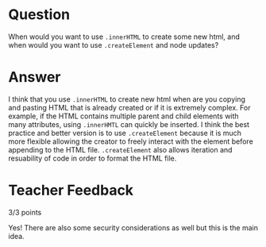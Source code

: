 # Question

When would you want to use `.innerHTML` to create some new html, and when would you want to use `.createElement` and node updates?

# Answer

I think that you use `.innerHTML` to create new html when are you copying and pasting HTML that is already created or if it is extremely complex. For example, if the HTML contains multiple parent and child elements with many attributes, using `.innerHMTL` can quickly be inserted. I think the best practice and better version is to use `.createElement` because it is much more flexible allowing the creator to freely interact with the element before appending to the HTML file. `.createElement` also allows iteration and resuability of code in order to format the HTML file.

# Teacher Feedback

3/3 points

Yes! There are also some security considerations as well but this is the main idea.